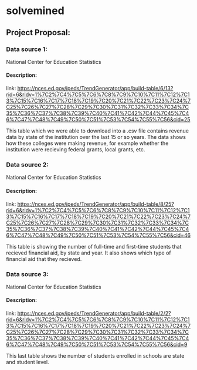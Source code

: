 # solvemined

## Project Proposal:
### Data source 1:
National Center for Education Statistics
#### Description:
link: https://nces.ed.gov/ipeds/TrendGenerator/app/build-table/6/13?rid=6&ridv=1%7C2%7C4%7C5%7C6%7C8%7C9%7C10%7C11%7C12%7C13%7C15%7C16%7C17%7C18%7C19%7C20%7C21%7C22%7C23%7C24%7C25%7C26%7C27%7C28%7C29%7C30%7C31%7C32%7C33%7C34%7C35%7C36%7C37%7C38%7C39%7C40%7C41%7C42%7C44%7C45%7C46%7C47%7C48%7C49%7C50%7C51%7C53%7C54%7C55%7C56&cid=25

This table which we were able to download into a .csv file contains revenue data by state of the institution over the last 15 or so years. The data shows how these colleges were making revenue, for example whether the institution were recieving federal grants, local grants, etc. 

### Data source 2:
National Center for Education Statistics
#### Description:
link: https://nces.ed.gov/ipeds/TrendGenerator/app/build-table/8/25?rid=6&ridv=1%7C2%7C4%7C5%7C6%7C8%7C9%7C10%7C11%7C12%7C13%7C15%7C16%7C17%7C18%7C19%7C20%7C21%7C22%7C23%7C24%7C25%7C26%7C27%7C28%7C29%7C30%7C31%7C32%7C33%7C34%7C35%7C36%7C37%7C38%7C39%7C40%7C41%7C42%7C44%7C45%7C46%7C47%7C48%7C49%7C50%7C51%7C53%7C54%7C55%7C56&cid=46

This table is showing the number of full-time and first-time students that recieved financial aid, by state and year. It also shows which type of financial aid that they recieved.

### Data source 3:
National Center for Education Statistics

#### Description: 
link: https://nces.ed.gov/ipeds/TrendGenerator/app/build-table/2/2?rid=6&ridv=1%7C2%7C4%7C5%7C6%7C8%7C9%7C10%7C11%7C12%7C13%7C15%7C16%7C17%7C18%7C19%7C20%7C21%7C22%7C23%7C24%7C25%7C26%7C27%7C28%7C29%7C30%7C31%7C32%7C33%7C34%7C35%7C36%7C37%7C38%7C39%7C40%7C41%7C42%7C44%7C45%7C46%7C47%7C48%7C49%7C50%7C51%7C53%7C54%7C55%7C56&cid=9

This last table shows the number of students enrolled in schools are state and student level. 